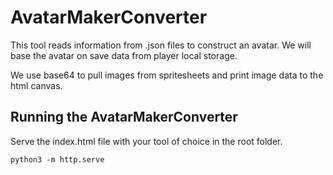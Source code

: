 # AvatarMakerConverter
This tool reads information from .json files to construct an avatar. We will base the avatar on save data from player local storage.

We use base64 to pull images from spritesheets and print image data to the html canvas.

## Running the AvatarMakerConverter
Serve the index.html file with your tool of choice in the root folder. 

`python3 -m http.serve`

